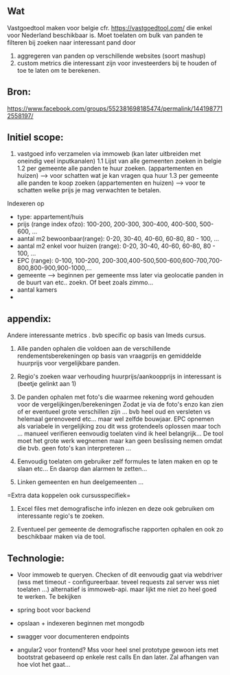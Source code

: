Wat
---
Vastgoedtool maken voor belgie cfr. https://vastgoedtool.com/ die enkel voor Nederland beschikbaar is.
Moet toelaten om bulk van panden te filteren bij zoeken naar interessant pand door
1. aggregeren van panden op verschillende websites (soort mashup)
2. custom metrics die interessant zijn voor investeerders bij te houden of toe te laten om te berekenen.


Bron:
-----
https://www.facebook.com/groups/552381698185474/permalink/1441987712558197/


Initiel scope:
--------------
1. vastgoed info verzamelen via immoweb (kan later uitbreiden met oneindig veel inputkanalen)
1.1 Lijst van alle gemeenten zoeken in belgie
1.2 per gemeente alle panden te huur zoeken.  (appartementen en huizen)
--> voor schatten wat je kan vragen qua huur
1.3 per gemeente alle panden te koop zoeken (appartementen en huizen)
--> voor te schatten welke prijs je mag verwachten te betalen.

Indexeren op
- type: appartement/huis
- prijs (range index ofzo): 100-200, 200-300, 300-400, 400-500, 500-600, ...
- aantal m2 bewoonbaar(range): 0-20, 30-40, 40-60, 60-80, 80 - 100, ...
- aantal m2 enkel voor huizen (range): 0-20, 30-40, 40-60, 60-80, 80 - 100, ...
- EPC (range): 0-100, 100-200, 200-300,400-500,500-600,600-700,700-800,800-900,900-1000,...
- gemeente --> beginnen per gemeente mss later via geolocatie panden in de buurt van etc.. zoekn.
 Of beet zoals zimmo...
- aantal kamers
- 


appendix:
---------
Andere interessante metrics . bvb specific op basis van Imeds cursus.

1. Alle panden ophalen die voldoen aan de verschillende rendementsberekeningen op basis
van vraagprijs en gemiddelde huurprijs voor vergelijkbare panden.

2. Regio's zoeken waar verhouding huurprijs/aankoopprijs in interessant is (beetje gelinkt aan 1)

3. De panden ophalen met foto's die waarmee rekening word gehouden voor de vergelijkingen/berekeningen
Zodat je via de foto's enzo kan zien of er eventueel grote verschillen zijn ... 
bvb heel oud en versleten vs helemaal gerenoveerd etc... maar wel zelfde bouwjaar.
EPC opnemen als variabele in vergelijking zou dit wss grotendeels oplossen maar toch ... manueel verifieren
eenvoudig toelaten vind ik heel belangrijk...
De tool moet het grote werk wegnemen maar kan geen beslissing nemen omdat die bvb. geen foto's kan interpreteren ...

4. Eenvoudig toelaten om gebruiker zelf formules te laten maken en op te slaan etc...
En daarop dan alarmen te zetten... 

5. Linken gemeenten en hun deelgemeenten ...



=Extra data koppelen ook cursusspecifiek=

1. Excel files met demografische info inlezen en deze ook gebruiken om interessante regio's te zoeken.

2. Eventueel per gemeente de demografische rapporten ophalen en ook zo beschikbaar maken via de tool.

Technologie:
------------
* Voor immoweb te queryen.
Checken of dit eenvoudig gaat via webdriver (wss met timeout - configureerbaar. teveel requests zal server wss niet toelaten ...)
alternatief is immoweb-api. maar lijkt me niet zo heel goed te werken. Te bekijken 

* spring boot voor backend

* opslaan + indexeren
beginnen met mongodb

* swagger voor documenteren endpoints

* angular2 voor frontend?
Mss voor heel snel prototype gewoon iets met bootstrat gebaseerd op enkele rest calls
En dan later. Zal afhangen van hoe vlot het gaat...
